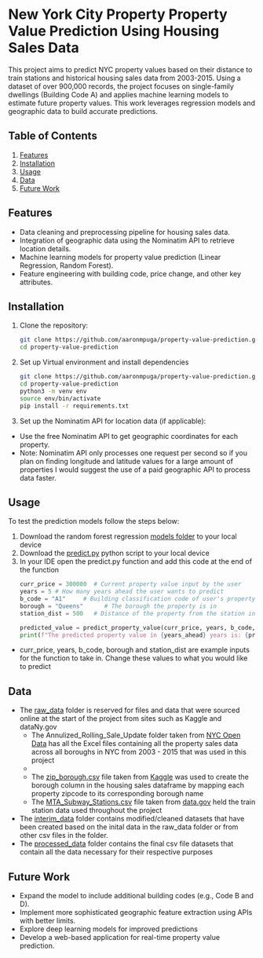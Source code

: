 # New York City Property Property Value Prediction Using Housing Sales Data

This project aims to predict NYC property values based on their distance to train stations and historical housing sales data from 2003-2015. Using a dataset of over 900,000 records, the project focuses on single-family dwellings (Building Code A) and applies machine learning models to estimate future property values. This work leverages regression models and geographic data to build accurate predictions.


## Table of Contents
1. [Features](#features)
2. [Installation](#installation)
3. [Usage](#usage)
4. [Data](#data)
6. [Future Work](#futurework)



## Features
- Data cleaning and preprocessing pipeline for housing sales data.
- Integration of geographic data using the Nominatim API to retrieve location details.
- Machine learning models for property value prediction (Linear Regression, Random Forest).
- Feature engineering with building code, price change, and other key attributes.

## Installation
1. Clone the repository:
   ```bash
   git clone https://github.com/aaronmpuga/property-value-prediction.git
   cd property-value-prediction
2. Set up Virtual environment and install dependencies
   ```bash
   git clone https://github.com/aaronmpuga/property-value-prediction.git
   cd property-value-prediction
   python3 -m venv env
   source env/bin/activate
   pip install -r requirements.txt

3. Set up the Nominatim API for location data (if applicable):
- Use the free Nominatim API to get geographic coordinates for each property.
- Note: Nominatim API only processes one request per second so if you plan on finding longitude and latitude values for a large amount of properties I would suggest the use of a paid geographic API to process data faster.

## Usage
To test the prediction models follow the steps below: 
1. Download the random forest regression [models folder](./models) to your local device
2. Download the [predict.py](./src/predict.py) python script to your local device
3. In your IDE open the predict.py function and add this code at the end of the function
   ```python
   curr_price = 300000  # Current property value input by the user
   years = 5 # How many years ahead the user wants to predict
   b_code = "A1"     # Building classification code of user's property
   borough = "Queens"      # The borough the property is in
   station_dist = 500   # Distance of the property from the station in meters

   predicted_value = predict_property_value(curr_price, years, b_code, borough, station_dist)
   print(f"The predicted property value in {years_ahead} years is: {predicted_value}")
- curr_price, years, b_code, borough and station_dist are example inputs for the function to take in. Change these values to what you would like to predict

## Data 
- The [raw_data](./data/raw_data) folder is reserved for files and data that were sourced online at the start of the project from sites such as Kaggle and dataNy.gov
   - The Annulized_Rolling_Sale_Update folder taken from [NYC Open Data](https://data.cityofnewyork.us/Housing-Development/NYC-Calendar-Sales-Archive-/uzf5-f8n2/about_data) has all the Excel files containing all the property sales data across all boroughs in NYC from 2003 - 2015 that was used in this project
   - 
   -  The [zip_borough.csv](./data/raw_data/zip_borough.csv) file taken from [Kaggle](https://www.kaggle.com/datasets/kimjinyoung/nyc-borough-zip) was used to create the borough column in the housing sales dataframe by mapping each property zipcode to its corresponding borough name
   -  The [MTA_Subway_Stations.csv](./data/raw_data/MTA_Subwa_Stations.csv) file taken from [data.gov](https://catalog.data.gov/dataset/mta-subway-stations) held the train station data used throughout the project
- The [interim_data](./data/interim_data) folder contains modified/cleaned datasets that have been created based on the inital data in the raw_data folder or from other csv files in the folder. 
- The [processed_data](./data/processed_data) folder contains the final csv file datasets that contain all the data necessary for their respective purposes

## Future Work 
- Expand the model to include additional building codes (e.g., Code B and D).
- Implement more sophisticated geographic feature extraction using APIs with better limits.
- Explore deep learning models for improved predictions
- Develop a web-based application for real-time property value prediction.
